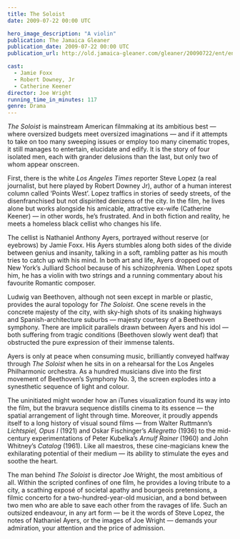 ```yaml
---
title: The Soloist
date: 2009-07-22 00:00 UTC

hero_image_description: "A violin"
publication: The Jamaica Gleaner
publication_date: 2009-07-22 00:00 UTC
publication_url: http://old.jamaica-gleaner.com/gleaner/20090722/ent/ent4.html

cast:
  - Jamie Foxx
  - Robert Downey, Jr
  - Catherine Keener
director: Joe Wright
running_time_in_minutes: 117
genre: Drama
---
```


_The Soloist_ is mainstream American filmmaking at its ambitious best — where
oversized budgets meet oversized imaginations — and if it attempts to take on
too many sweeping issues or employ too many cinematic tropes, it still manages
to entertain, elucidate and edify. It is the story of four isolated men, each
with grander delusions than the last, but only two of whom appear onscreen.

First, there is the white _Los Angeles Times_ reporter Steve Lopez (a real
journalist, but here played by Robert Downey Jr), author of a human interest
column called ‘Points West’. Lopez traffics in stories of seedy streets, of the
disenfranchised but not dispirited denizens of the city. In the film, he lives
alone but works alongside his amicable, attractive ex-wife (Catherine Keener) —
in other words, he’s frustrated. And in both fiction and reality, he meets a
homeless black cellist who changes his life.

The cellist is Nathaniel Anthony Ayers, portrayed without reserve (or eyebrows)
by Jamie Foxx. His Ayers stumbles along both sides of the divide between genius
and insanity, talking in a soft, rambling patter as his mouth tries to catch up
with his mind. In both art and life, Ayers dropped out of New York’s Julliard
School because of his schizophrenia. When Lopez spots him, he has a violin with
two strings and a running commentary about his favourite Romantic composer.

Ludwig van Beethoven, although not seen except in marble or plastic, provides
the aural topology for _The Soloist_. One scene revels in the concrete majesty
of the city, with sky-high shots of its snaking highways and
Spanish-architecture suburbs — majesty courtesy of a Beethoven symphony. There
are implicit parallels drawn between Ayers and his idol — both suffering from
tragic conditions (Beethoven slowly went deaf) that obstructed the pure
expression of their immense talents.

Ayers is only at peace when consuming music, brilliantly conveyed halfway
through _The Soloist_ when he sits in on a rehearsal for the Los Angeles
Philharmonic orchestra. As a hundred musicians dive into the first movement of
Beethoven’s Symphony No. 3, the screen explodes into a synesthetic sequence of
light and colour.

The uninitiated might wonder how an iTunes visualization found its way into the
film, but the bravura sequence distills cinema to its essence — the spatial
arrangement of light through time. Moreover, it proudly appends itself to a long
history of visual sound films — from Walter Ruttmann’s _Lichtspiel, Opus I_
(1921) and Oskar Fischinger’s _Allegretto_ (1936) to the mid-century
experimentations of Peter Kubelka’s _Arnulf Rainer_ (1960) and John Whitney’s
_Catalog_ (1961). Like all maestros, these cine-magicians knew the exhilarating
potential of their medium — its ability to stimulate the eyes and soothe the
heart.

The man behind _The Soloist_ is director Joe Wright, the most ambitious of all.
Within the scripted confines of one film, he provides a loving tribute to a
city, a scathing exposé of societal apathy and bourgeois pretensions, a filmic
concerto for a two-hundred-year-old musician, and a bond between two men who are
able to save each other from the ravages of life. Such an outsized endeavour, in
any art form — be it the words of Steve Lopez, the notes of Nathaniel Ayers, or
the images of Joe Wright — demands your admiration, your attention and the price
of admission.
